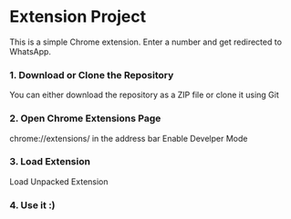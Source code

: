 # Extension Project

This is a simple Chrome extension. Enter a number and get redirected to WhatsApp.

### 1. Download or Clone the Repository
You can either download the repository as a ZIP file or clone it using Git

### 2. Open Chrome Extensions Page
chrome://extensions/ in the address bar
Enable Develper Mode

### 3. Load Extension
Load Unpacked Extension

### 4. Use it :)